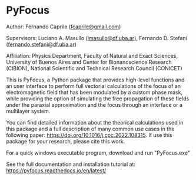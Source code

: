 # PyFocus

Author: Fernando Caprile (fcaprile@gmail.com)

Supervisors: Luciano A. Masullo (lmasullo@df.uba.ar), Fernando D. Stefani (fernando.stefani@df.uba.ar)

Affiliation: Physics Department, Faculty of Natural and Exact Sciences, University of Buenos Aires and Center for Bionanoscience Research (CIBION), National Scientific and Technical Research Council (CONICET)

This is PyFocus, a Python package that provides high-level functions and an user interface to perform full vectorial calculations of the focus of an electromagnetic field that has been modulated by a custom phase mask, while providing the option of simulating the free propagation of these fields under the paraxial approximation and the focus through an interface or a multilayer system.

You can find detailed information about the theorical calculations used in this package and a full description of many common use cases in the following paper: https://doi.org/10.1016/j.cpc.2022.108315. If use this package for your research, please cite this work.

For a quick windows executable program, download and run "PyFocus.exe"

See the full documentation and installation tutorial at: https://pyfocus.readthedocs.io/en/latest/


